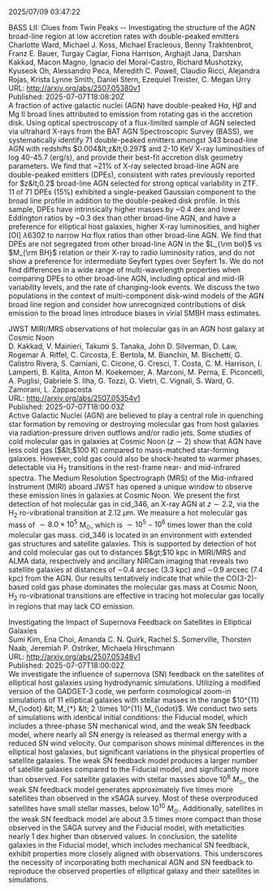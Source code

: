 2025/07/09 03:47:22  

BASS LII: Clues from Twin Peaks -- Investigating the structure of the
  AGN broad-line region at low accretion rates with double-peaked emitters  
Charlotte Ward, Michael J. Koss, Michael Eracleous, Benny Trakhtenbrot, Franz E. Bauer, Turgay Caglar, Fiona Harrison, Arghajit Jana, Darshan Kakkad, Macon Magno, Ignacio del Moral-Castro, Richard Mushotzky, Kyuseok Oh, Alessandro Peca, Meredith C. Powell, Claudio Ricci, Alejandra Rojas, Krista Lynne Smith, Daniel Stern, Ezequiel Treister, C. Megan Urry  
URL: http://arxiv.org/abs/2507.05380v1  
Published: 2025-07-07T18:08:20Z  
  A fraction of active galactic nuclei (AGN) have double-peaked H$\alpha$, H$\beta$ and Mg II broad lines attributed to emission from rotating gas in the accretion disk. Using optical spectroscopy of a flux-limited sample of AGN selected via ultrahard X-rays from the BAT AGN Spectroscopic Survey (BASS), we systematically identify 71 double-peaked emitters amongst 343 broad-line AGN with redshifts $0.004&lt;z&lt;0.297$ and 2-10 KeV X-ray luminosities of log 40-45.7 (erg/s), and provide their best-fit accretion disk geometry parameters. We find that ~21% of X-ray selected broad-line AGN are double-peaked emitters (DPEs), consistent with rates previously reported for $z&lt;0.2$ broad-line AGN selected for strong optical variability in ZTF. 11 of 71 DPEs (15%) exhibited a single-peaked Gaussian component to the broad line profile in addition to the double-peaked disk profile. In this sample, DPEs have intrinsically higher masses by ~0.4 dex and lower Eddington ratios by ~0.3 dex than other broad-line AGN, and have a preference for elliptical host galaxies, higher X-ray luminosities, and higher [OI] $\lambda$6302 to narrow H$\alpha$ flux ratios than other broad-line AGN. We find that DPEs are not segregated from other broad-line AGN in the $L_{\rm bol}$ vs $M_{\rm BH}$ relation or their X-ray to radio luminosity ratios, and do not show a preference for intermediate Seyfert types over Seyfert 1s. We do not find differences in a wide range of multi-wavelength properties when comparing DPEs to other broad-line AGN, including optical and mid-IR variability levels, and the rate of changing-look events. We discuss the two populations in the context of multi-component disk-wind models of the AGN broad line region and consider how unrecognized contributions of disk emission to the broad lines introduce biases in virial SMBH mass estimates.   

JWST MIRI/MRS observations of hot molecular gas in an AGN host galaxy at
  Cosmic Noon  
D. Kakkad, V. Mainieri, Takumi S. Tanaka, John D. Silverman, D. Law, Rogemar A. Riffel, C. Circosta, E. Bertola, M. Bianchin, M. Bischetti, G. Calistro Rivera, S. Carniani, C. Cicone, G. Cresci, T. Costa, C. M. Harrison, I. Lamperti, B. Kalita, Anton M. Koekemoer, A. Marconi, M. Perna, E. Piconcelli, A. Puglisi, Gabriele S. Ilha, G. Tozzi, G. Vietri, C. Vignali, S. Ward, G. Zamorani, L. Zappacosta  
URL: http://arxiv.org/abs/2507.05354v1  
Published: 2025-07-07T18:00:03Z  
  Active Galactic Nuclei (AGN) are believed to play a central role in quenching star formation by removing or destroying molecular gas from host galaxies via radiation-pressure driven outflows and/or radio jets. Some studies of cold molecular gas in galaxies at Cosmic Noon ($z\sim2$) show that AGN have less cold gas ($&lt;$100 K) compared to mass-matched star-forming galaxies. However, cold gas could also be shock-heated to warmer phases, detectable via H$_{2}$ transitions in the rest-frame near- and mid-infrared spectra. The Medium Resolution Spectrograph (MRS) of the Mid-infrared Instrument (MIRI) aboard JWST has opened a unique window to observe these emission lines in galaxies at Cosmic Noon. We present the first detection of hot molecular gas in cid_346, an X-ray AGN at $z\sim2.2$, via the H$_{2}$ ro-vibrational transition at 2.12 $\mu$m. We measure a hot molecular gas mass of $\sim 8.0 \times 10^{5}$ M$_{\odot}$, which is $\sim 10^{5}-10^{6}$ times lower than the cold molecular gas mass. cid_346 is located in an environment with extended gas structures and satellite galaxies. This is supported by detection of hot and cold molecular gas out to distances $&gt;$10 kpc in MIRI/MRS and ALMA data, respectively and ancillary NIRCam imaging that reveals two satellite galaxies at distances of $\sim$0.4 arcsec (3.3 kpc) and $\sim$0.9 arcsec (7.4 kpc) from the AGN. Our results tentatively indicate that while the CO(3-2)-based cold gas phase dominates the molecular gas mass at Cosmic Noon, H$_{2}$ ro-vibrational transitions are effective in tracing hot molecular gas locally in regions that may lack CO emission.   

Investigating the Impact of Supernova Feedback on Satellites in
  Elliptical Galaxies  
Sumi Kim, Ena Choi, Amanda C. N. Quirk, Rachel S. Somerville, Thorsten Naab, Jeremiah P. Ostriker, Michaela Hirschmann  
URL: http://arxiv.org/abs/2507.05348v1  
Published: 2025-07-07T18:00:02Z  
  We investigate the influence of supernova (SN) feedback on the satellites of elliptical host galaxies using hydrodynamic simulations. Utilizing a modified version of the GADGET-3 code, we perform cosmological zoom-in simulations of 11 elliptical galaxies with stellar masses in the range $10^{11} M_{\odot} &lt; M_{*} &lt; 2 \times 10^{11} M_{\odot}$. We conduct two sets of simulations with identical initial conditions: the Fiducial model, which includes a three-phase SN mechanical wind, and the weak SN feedback model, where nearly all SN energy is released as thermal energy with a reduced SN wind velocity. Our comparison shows minimal differences in the elliptical host galaxies, but significant variations in the physical properties of satellite galaxies. The weak SN feedback model produces a larger number of satellite galaxies compared to the Fiducial model, and significantly more than observed. For satellite galaxies with stellar masses above $10^{8}$ $M_{\odot}$, the weak SN feedback model generates approximately five times more satellites than observed in the xSAGA survey. Most of these overproduced satellites have small stellar masses, below $10^{10}$ $M_{\odot}$. Additionally, satellites in the weak SN feedback model are about 3.5 times more compact than those observed in the SAGA survey and the Fiducial model, with metallicities nearly 1 dex higher than observed values. In conclusion, the satellite galaxies in the Fiducial model, which includes mechanical SN feedback, exhibit properties more closely aligned with observations. This underscores the necessity of incorporating both mechanical AGN and SN feedback to reproduce the observed properties of elliptical galaxy and their satellites in simulations.   

